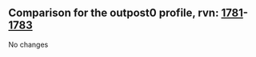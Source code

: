 ## Comparison for the outpost0 profile, rvn: [1781](https://github.com/PRO100KatYT/FortniteProfileRevisions/tree/main/profiles/outpost0/1781%20outpost0.json)-[1783](https://github.com/PRO100KatYT/FortniteProfileRevisions/tree/main/profiles/outpost0/1783%20outpost0.json)

No changes
